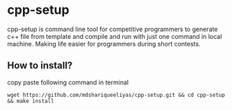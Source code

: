 # cpp-setup

cpp-setup is command line tool for competitive programmers to generate c++ file from template and compile and run with just one command in local machine. Making life easier for programmers during short contests.

## How to install?
copy paste following command in terminal

```wget https://github.com/mdshariqueeliyas/cpp-setup.git && cd cpp-setup && make install```
